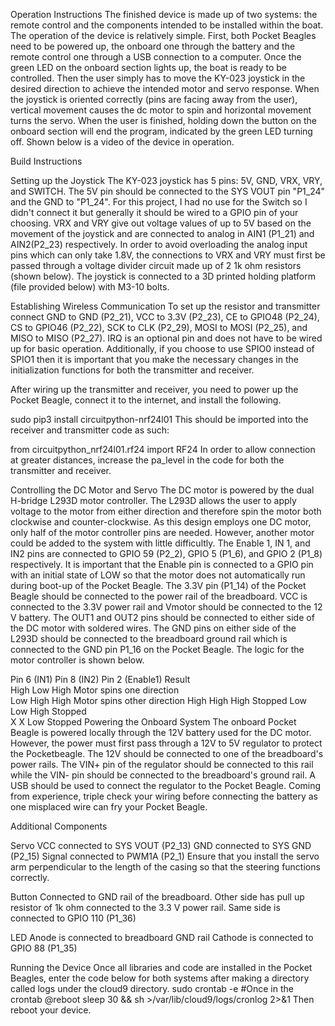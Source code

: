 Operation Instructions
The finished device is made up of two systems: the remote control and the components intended to be installed within the boat. The operation of the device is relatively simple. First, both Pocket Beagles need to be powered up, the onboard one through the battery and the remote control one through a USB connection to a computer. Once the green LED on the onboard section lights up, the boat is ready to be controlled. Then the user simply has to move the KY-023 joystick in the desired direction to achieve the intended motor and servo response. When the joystick is oriented correctly (pins are facing away from the user), vertical movement causes the dc motor to spin and horizontal movement turns the servo. When the user is finished, holding down the button on the onboard section will end the program, indicated by the green LED turning off. Shown below is a video of the device in operation.

Build Instructions

Setting up the Joystick
The KY-023 joystick has 5 pins: 5V, GND, VRX, VRY, and SWITCH. The 5V pin should be connected to the SYS VOUT pin "P1_24" and the GND to "P1_24". For this project, I had no use for the Switch so I didn't connect it but generally it should be wired to a GPIO pin of your choosing. VRX and VRY give out voltage values of up to 5V based on the movement of the joystick and are connected to analog in AIN1 (P1_21) and AIN2(P2_23) respectively. In order to avoid overloading the analog input pins which can only take 1.8V, the connections to VRX and VRY must first be passed through a voltage divider circuit made up of 2 1k ohm resistors (shown below). The joystick is connected to a 3D printed holding platform (file provided below) with M3-10 bolts.

Establishing Wireless Communication
To set up the resistor and transmitter connect GND to GND (P2_21), VCC to 3.3V (P2_23), CE to GPIO48 (P2_24), CS to GPIO46 (P2_22), SCK to CLK (P2_29), MOSI to MOSI (P2_25), and MISO to MISO (P2_27). IRQ is an optional pin and does not have to be wired up for basic operation. Additionally, if you choose to use SPIO0 instead of SPIO1 then it is important that you make the necessary changes in the initialization functions for both the transmitter and receiver.

After wiring up the transmitter and receiver, you need to power up the Pocket Beagle, connect it to the internet, and install the following.

sudo pip3 install circuitpython-nrf24l01
This should be imported into the receiver and transmitter code as such:

from circuitpython_nrf24l01.rf24 import RF24
In order to allow connection at greater distances, increase the pa_level in the code for both the transmitter and receiver.

Controlling the DC Motor and Servo
The DC motor is powered by the dual H-bridge L293D motor controller. The L293D allows the user to apply voltage to the motor from either direction and therefore spin the motor both clockwise and counter-clockwise. As this design employs one DC motor, only half of the motor controller pins are needed. However, another motor could be added to the system with little difficultly. The Enable 1, IN 1, and IN2 pins are connected to GPIO 59 (P2_2), GPIO 5 (P1_6), and GPIO 2 (P1_8) respectively. It is important that the Enable pin is connected to a GPIO pin with an initial state of LOW so that the motor does not automatically run during boot-up of the Pocket Beagle. The 3.3V pin (P1_14) of the Pocket Beagle should be connected to the power rail of the breadboard. VCC is connected to the 3.3V power rail and Vmotor should be connected to the 12 V battery. The OUT1 and OUT2 pins should be connected to either side of the DC motor with soldered wires. The GND pins on either side of the L293D should be connected to the breadboard ground rail which is connected to the GND pin P1_16 on the Pocket Beagle. The logic for the motor controller is shown below.

Pin 6 (IN1)       Pin 8 (IN2)      Pin 2 (Enable1)  Result      
High              Low              High               Motor spins one direction     
Low               High             High               Motor spins other direction
High              High             High               Stopped
Low               Low              High               Stopped       
X                 X                Low                Stopped
Powering the Onboard System
The onboard Pocket Beagle is powered locally through the 12V battery used for the DC motor. However, the power must first pass through a 12V to 5V regulator to protect the Pocketbeagle. The 12V should be connected to one of the breadboard's power rails. The VIN+ pin of the regulator should be connected to this rail while the VIN- pin should be connected to the breadboard's ground rail. A USB should be used to connect the regulator to the Pocket Beagle. Coming from experience, triple check your wiring before connecting the battery as one misplaced wire can fry your Pocket Beagle.

Additional Components

Servo
VCC connected to SYS VOUT (P2_13)
GND connected to SYS GND (P2_15)
Signal connected to PWM1A (P2_1)
Ensure that you install the servo arm perpendicular to the length of the casing so that the steering functions correctly.

Button
Connected to GND rail of the breadboard.
Other side has pull up resistor of 1k ohm connected to the 3.3 V power rail.
Same side is connected to GPIO 110 (P1_36)

LED
Anode is connected to breadboard GND rail
Cathode is connected to GPIO 88 (P1_35)

Running the Device
Once all libraries and code are installed in the Pocket Beagles, enter the code below for both systems after making a directory called logs under the cloud9 directory. 
sudo crontab -e
#Once in the crontab
@reboot sleep 30 && sh <your run file path> >/var/lib/cloud9/logs/cronlog 2>&1
Then reboot your device. 

